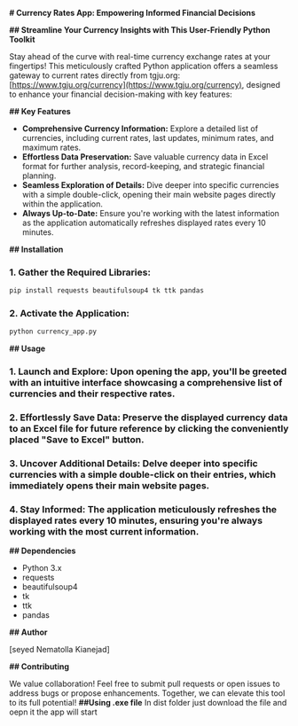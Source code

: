  **# Currency Rates App: Empowering Informed Financial Decisions**

**## Streamline Your Currency Insights with This User-Friendly Python Toolkit**

Stay ahead of the curve with real-time currency exchange rates at your fingertips! This meticulously crafted Python application offers a seamless gateway to current rates directly from tgju.org: [https://www.tgju.org/currency](https://www.tgju.org/currency), designed to enhance your financial decision-making with key features:

**## Key Features**

- **Comprehensive Currency Information:** Explore a detailed list of currencies, including current rates, last updates, minimum rates, and maximum rates.
- **Effortless Data Preservation:** Save valuable currency data in Excel format for further analysis, record-keeping, and strategic financial planning.
- **Seamless Exploration of Details:** Dive deeper into specific currencies with a simple double-click, opening their main website pages directly within the application.
- **Always Up-to-Date:** Ensure you're working with the latest information as the application automatically refreshes displayed rates every 10 minutes.

**## Installation**

### 1. Gather the Required Libraries:

```bash
pip install requests beautifulsoup4 tk ttk pandas
```

### 2. Activate the Application:

```bash
python currency_app.py
```

**## Usage**

### 1. Launch and Explore: Upon opening the app, you'll be greeted with an intuitive interface showcasing a comprehensive list of currencies and their respective rates.

### 2. Effortlessly Save Data: Preserve the displayed currency data to an Excel file for future reference by clicking the conveniently placed "Save to Excel" button.

### 3. Uncover Additional Details: Delve deeper into specific currencies with a simple double-click on their entries, which immediately opens their main website pages.

### 4. Stay Informed: The application meticulously refreshes the displayed rates every 10 minutes, ensuring you're always working with the most current information.

**## Dependencies**

- Python 3.x
- requests
- beautifulsoup4
- tk
- ttk
- pandas

**## Author**

[seyed Nematolla Kianejad]


**## Contributing**

We value collaboration! Feel free to submit pull requests or open issues to address bugs or propose enhancements. Together, we can elevate this tool to its full potential!
**##Using .exe file**
In dist folder just download the file and oepn it the app will start
